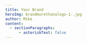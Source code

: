 ```yaml
---
title: Your Brand
heroImg: brandmorethanalogo-1-.jpg
author: Mike
content:
  - sectionParagraphs:
      - asteriskText: false
---
```

